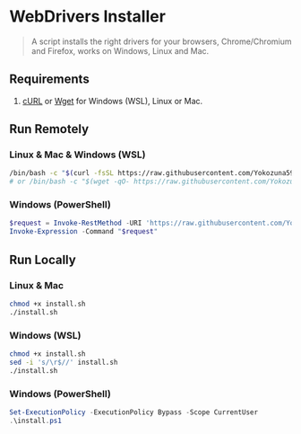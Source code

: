 # WebDrivers Installer

> A script installs the right drivers for your browsers, Chrome/Chromium and Firefox, works on Windows, Linux and Mac.

## Requirements

1. [cURL](https://curl.se/docs/install.html) or [Wget](http://mirrors.kernel.org/gnu/wget/) for Windows (WSL), Linux or Mac.

## Run Remotely

### Linux & Mac & Windows (WSL)

```bash
/bin/bash -c "$(curl -fsSL https://raw.githubusercontent.com/Yokozuna59/webdriver-installer/master/install.sh)"
# or /bin/bash -c "$(wget -qO- https://raw.githubusercontent.com/Yokozuna59/webdriver-installer/master/install.sh)"
```

### Windows (PowerShell)

```PowerShell
$request = Invoke-RestMethod -URI 'https://raw.githubusercontent.com/Yokozuna59/webdriver-installer/master/install.ps1'
Invoke-Expression -Command "$request"
```

## Run Locally

### Linux & Mac

```bash
chmod +x install.sh
./install.sh
```

### Windows (WSL)

```bash
chmod +x install.sh
sed -i 's/\r$//' install.sh
./install.sh
```

### Windows (PowerShell)

```PowerShell
Set-ExecutionPolicy -ExecutionPolicy Bypass -Scope CurrentUser
.\install.ps1
```
